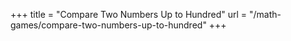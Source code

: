 +++
title = "Compare Two Numbers Up to Hundred"
url = "/math-games/compare-two-numbers-up-to-hundred"
+++